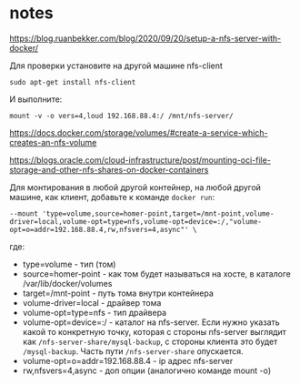 # notes

https://blog.ruanbekker.com/blog/2020/09/20/setup-a-nfs-server-with-docker/

Для проверки установите на другой машине nfs-client

    sudo apt-get install nfs-client

И выполните:

    mount -v -o vers=4,loud 192.168.88.4:/ /mnt/nfs-server/


https://docs.docker.com/storage/volumes/#create-a-service-which-creates-an-nfs-volume

https://blogs.oracle.com/cloud-infrastructure/post/mounting-oci-file-storage-and-other-nfs-shares-on-docker-containers

Для монтирования в любой другой контейнер, на любой другой машине, как клиент, добавьте к команде `docker run`:

    --mount 'type=volume,source=homer-point,target=/mnt-point,volume-driver=local,volume-opt=type=nfs,volume-opt=device=:/,"volume-opt=o=addr=192.168.88.4,rw,nfsvers=4,async"' \

где:

- type=volume - тип (том)
- source=homer-point - как том будет называться на хосте, в каталоге /var/lib/docker/volumes
- target=/mnt-point - путь тома внутри контейнера
- volume-driver=local - драйвер тома
- volume-opt=type=nfs - тип драйвера
- volume-opt=device=:/ - каталог на nfs-server. Если нужно указать какой то конкретную точку, которая с стороны nfs-server выглядит как `/nfs-server-share/mysql-backup`, с стороны клиента это будет `/mysql-backup`. Часть пути `/nfs-server-share` опускается.
- volume-opt=o=addr=192.168.88.4 - ip адрес nfs-server
- rw,nfsvers=4,async - доп опции (аналогично команде mount -o)